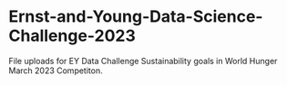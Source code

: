 # Ernst-and-Young-Data-Science-Challenge-2023
File uploads for EY Data Challenge Sustainability goals in World Hunger March 2023 Competiton. 
